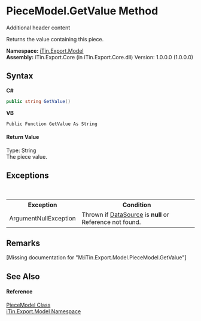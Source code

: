 # PieceModel.GetValue Method 
Additional header content 

Returns the value containing this piece.

**Namespace:**&nbsp;<a href="N_iTin_Export_Model">iTin.Export.Model</a><br />**Assembly:**&nbsp;iTin.Export.Core (in iTin.Export.Core.dll) Version: 1.0.0.0 (1.0.0.0)

## Syntax

**C#**<br />
``` C#
public string GetValue()
```

**VB**<br />
``` VB
Public Function GetValue As String
```


#### Return Value
Type: String<br />The piece value.

## Exceptions
&nbsp;<table><tr><th>Exception</th><th>Condition</th></tr><tr><td>ArgumentNullException</td><td>Thrown if <a href="P_iTin_Export_Model_FixedItemModel_DataSource">DataSource</a> is <strong>null</strong> or Reference not found.</td></tr></table>

## Remarks
\[Missing <remarks> documentation for "M:iTin.Export.Model.PieceModel.GetValue"\]

## See Also


#### Reference
<a href="T_iTin_Export_Model_PieceModel">PieceModel Class</a><br /><a href="N_iTin_Export_Model">iTin.Export.Model Namespace</a><br />